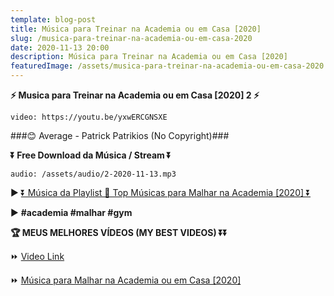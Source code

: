 ```yaml
---
template: blog-post
title: Música para Treinar na Academia ou em Casa [2020]
slug: /musica-para-treinar-na-academia-ou-em-casa-2020
date: 2020-11-13 20:00
description: Música para Treinar na Academia ou em Casa [2020]
featuredImage: /assets/musica-para-treinar-na-academia-ou-em-casa-2020.jpg
---
```

**⚡ Musica para Treinar na Academia ou em Casa [2020] 2 ⚡**

<!-- #1: Embed through web URL -->
`video: https://youtu.be/yxwERCGNSXE`

###😊 Average - Patrick Patrikios (No Copyright)###

**⏬ Free Download da Música / Stream ⏬**

`audio: /assets/audio/2-2020-11-13.mp3`

▶ <a href='https://www.youtube.com/playlist?list=PLM1nZ8E73E3NtqMYjsTjToyixN4ux5if7' rel="nofollow noopener noreferrer" target="_blank">⏬ Música da Playlist 💙 Top Músicas para Malhar na Academia [2020] ⏬</a>

▶ **#academia #malhar #gym**

**🏆 MEUS MELHORES VÍDEOS (MY BEST VIDEOS) ⏬⏬**

⏩ <a href='https://youtu.be/yxwERCGNSXE' rel="nofollow noopener noreferrer" target="_blank">Video Link</a>

⏩ <a href='https://www.youtube.com/watch?v=SPKRxS8QQ_A' rel="nofollow noopener noreferrer" target="_blank">Música para Malhar na Academia ou em Casa [2020]</a>